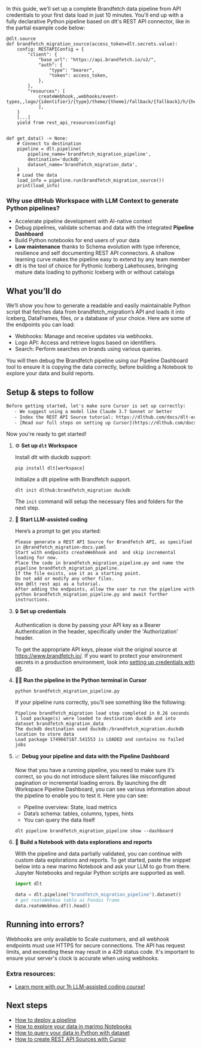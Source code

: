In this guide, we'll set up a complete Brandfetch data pipeline from API credentials to your first data load in just 10 minutes. You'll end up with a fully declarative Python pipeline based on dlt's REST API connector, like in the partial example code below:

```python-outcome
@dlt.source
def brandfetch_migration_source(access_token=dlt.secrets.value):
    config: RESTAPIConfig = {
        "client": {
            "base_url": "https://api.brandfetch.io/v2/",
            "auth": {
                "type": "bearer",
                "token": access_token,
            },
        },
        "resources": [
            createWebhook,,webhooks/event-types,,logo/{identifier}/{type}/theme/{theme}/fallback/{fallback}/h/{height}/w/{width}
            ],
    }
    [...]
    yield from rest_api_resources(config)


def get_data() -> None:
    # Connect to destination
    pipeline = dlt.pipeline(
        pipeline_name='brandfetch_migration_pipeline',
        destination='duckdb',
        dataset_name='brandfetch_migration_data', 
    )
    # Load the data
    load_info = pipeline.run(brandfetch_migration_source())
    print(load_info) 
```

### Why use dltHub Workspace with LLM Context to generate Python pipelines?

- Accelerate pipeline development with AI-native context
- Debug pipelines, validate schemas and data with the integrated **Pipeline Dashboard**
- Build Python notebooks for end users of your data
- **Low maintenance** thanks to Schema evolution with type inference, resilience and self documenting REST API connectors. A shallow learning curve makes the pipeline easy to extend by any team member
- dlt is the tool of choice for Pythonic Iceberg Lakehouses, bringing mature data loading to pythonic Iceberg with or without catalogs

## What you’ll do

We’ll show you how to generate a readable and easily maintainable Python script that fetches data from brandfetch_migration’s API and loads it into Iceberg, DataFrames, files, or a database of your choice. Here are some of the endpoints you can load:

- Webhooks: Manage and receive updates via webhooks.
- Logo API: Access and retrieve logos based on identifiers.
- Search: Perform searches on brands using various queries.

You will then debug the Brandfetch pipeline using our Pipeline Dashboard tool to ensure it is copying the data correctly, before building a Notebook to explore your data and build reports.

## Setup & steps to follow

```default
Before getting started, let's make sure Cursor is set up correctly:
   - We suggest using a model like Claude 3.7 Sonnet or better
   - Index the REST API Source tutorial: https://dlthub.com/docs/dlt-ecosystem/verified-sources/rest_api/ and add it to context as **@dlt rest api**
   - [Read our full steps on setting up Cursor](https://dlthub.com/docs/dlt-ecosystem/llm-tooling/cursor-restapi#23-configuring-cursor-with-documentation)
```

Now you're ready to get started!

1. ⚙️ **Set up `dlt` Workspace**
    
    Install dlt with duckdb support:
    ```shell
    pip install dlt[workspace]
    ```

    Initialize a dlt pipeline with Brandfetch support.
    ```shell
    dlt init dlthub:brandfetch_migration duckdb
    ```

    The `init` command will setup the necessary files and folders for the next step.
    
2. 🤠 **Start LLM-assisted coding**
    
    Here’s a prompt to get you started:
    
    ```prompt
    Please generate a REST API Source for Brandfetch API, as specified in @brandfetch_migration-docs.yaml 
    Start with endpoints createWebhook and  and skip incremental loading for now. 
    Place the code in brandfetch_migration_pipeline.py and name the pipeline brandfetch_migration_pipeline. 
    If the file exists, use it as a starting point. 
    Do not add or modify any other files. 
    Use @dlt rest api as a tutorial. 
    After adding the endpoints, allow the user to run the pipeline with python brandfetch_migration_pipeline.py and await further instructions.
    ```

    
3. 🔒 **Set up credentials** 
    
    Authentication is done by passing your API key as a Bearer Authentication in the header, specifically under the 'Authorization' header.
    
    To get the appropriate API keys, please visit the original source at https://www.brandfetch.io/.
    If you want to protect your environment secrets in a production environment, look into [setting up credentials with dlt](https://dlthub.com/docs/walkthroughs/add_credentials).
    
4. 🏃‍♀️ **Run the pipeline in the Python terminal in Cursor**
    
    ```shell
    python brandfetch_migration_pipeline.py
    ```
    
    If your pipeline runs correctly, you’ll see something like the following:
    
    ```shell
    Pipeline brandfetch_migration load step completed in 0.26 seconds
    1 load package(s) were loaded to destination duckdb and into dataset brandfetch_migration_data
    The duckdb destination used duckdb:/brandfetch_migration.duckdb location to store data
    Load package 1749667187.541553 is LOADED and contains no failed jobs
    ```
    
5. 📈 **Debug your pipeline and data with the Pipeline Dashboard**

    Now that you have a running pipeline, you need to make sure it’s correct, so you do not introduce silent failures like misconfigured pagination or incremental loading errors. By launching the dlt Workspace Pipeline Dashboard, you can see various information about the pipeline to enable you to test it. Here you can see:
    - Pipeline overview: State, load metrics
    - Data’s schema: tables, columns, types, hints
    - You can query the data itself
    
    ```shell
    dlt pipeline brandfetch_migration_pipeline show --dashboard
    ```
    
6. 🐍 **Build a Notebook with data explorations and reports**

    With the pipeline and data partially validated, you can continue with custom data explorations and reports. To get started, paste the snippet below into a new marimo Notebook and ask your LLM to go from there. Jupyter Notebooks and regular Python scripts are supported as well.

    
    ```python
    import dlt

   data = dlt.pipeline("brandfetch_migration_pipeline").dataset()
   # get reateWebhoo table as Pandas frame
   data.reateWebhoo.df().head()
    ```

## Running into errors?

Webhooks are only available to Scale customers, and all webhook endpoints must use HTTPS for secure connections. The API has request limits, and exceeding these may result in a 429 status code. It's important to ensure your server's clock is accurate when using webhooks.

### Extra resources:

- [Learn more with our 1h LLM-assisted coding course!](https://www.youtube.com/watch?v=GGid70rnJuM)

## Next steps

- [How to deploy a pipeline](https://dlthub.com/docs/walkthroughs/deploy-a-pipeline)
- [How to explore your data in marimo Notebooks](https://dlthub.com/docs/general-usage/dataset-access/marimo)
- [How to query your data in Python with dataset](https://dlthub.com/docs/general-usage/dataset-access/dataset)
- [How to create REST API Sources with Cursor](https://dlthub.com/docs/dlt-ecosystem/llm-tooling/cursor-restapi)